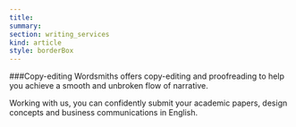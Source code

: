 ```yaml
--- 
title:
summary: 
section: writing_services
kind: article
style: borderBox
---
```


###Copy-editing 
Wordsmiths offers copy-editing and proofreading to help you achieve a smooth and unbroken flow of narrative.

Working with us, you can confidently submit your academic papers, design concepts and business communications in English.